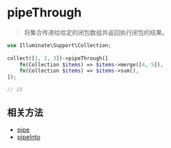 # pipeThrough

> 将集合传递给给定的闭包数组并返回执行闭包的结果。

```php
use Illuminate\Support\Collection;
 
collect([1, 2, 3])->pipeThrough([
    fn(Collection $items) => $items->merge([4, 5]),
    fn(Collection $items) => $items->sum(),
]);

// 15 
```

## 相关方法

- [pipe](pipe.md)
- [pipeInto](pipeInto.md)